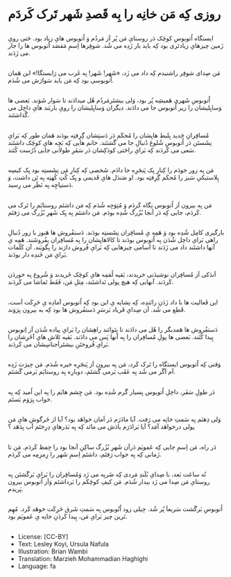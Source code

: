 # روزی کِه مَن خانِه را بِه قَصدِ شَهر تَرک کَردَم 

##
ایستگاه اُتوبوسِ کوچَک دَر روستایِ مَن پُر اَز مَردُم وَ اُتوبوس هایِ زیاد بود. حَتی رویِ زَمین چیزهایِ زیادتَری بود کِه باید بار زَدِه می شُد. شوفِرها اِسمِ مَقصَد اُتوبوس ها را جار می زَدَند.

##
مَن صِدای شوفِر راشنیدم کِه داد می زَد، «شَهر! شَهر! بِه غَرب می رَایستگا!» این هَمان اُتوبوسی بود کِه مَن باید سَوارَش می شُدَم.

##
اُتوبوسِ شَهری هَمیشِه پُر بود، وَلی بیشتَرمَردُم هُل میدادَند تا سَوار شَوَند. بَعضی ها وَسایِليشان را زیر اُتوبوس جا می دادَند. دیگران وَسایِليشان را رویِ باربَند هایِ داخِل می گُذاشتَند.

##
مُسافِرانِ جَدید بِلیط هایِشان را مُحکَم دَر دَستِشان گِرِفتِه بودَند هَمان طور کِه بَرایِ نِشَستَن دَر اُتوبوسِ شُلوغ دُنبالِ جا می گَشتَند. خانم هایی کِه بَچِه هایِ کوچَک داشتَند سَعی می کَردَند کِه بَرایِ راحَتی کودَکِشان دَر سَفَرِ طولانی جایی دُرُست کُنَند.

##
مَن بِه زور خودَم را کِنارِ یِک پَنجَرِه جا دادَم. شَخصی کِه کِنارِ مَن نِشَستِه بود یِک کیسِه پِلاستیکیِ سَبز را مُحکَم گِرِفتِه بود. او صَندَل هایِ قَدیمی و یِک کُتِ کُهنِه بِه تَن داشت، وَ دَستپاچِه بِه نَظَر می رِسید.

##
مَن بِه بیرون اَز اُتوبوس نِگاه کَردَم وَ مُتِوَجِه شُدَم کِه مَن داشتَم روستایَم را تَرک می کَردَم، جایی کِه دَر آنجا بُزُرگ شُدِه بودَم. مَن داشتَم بِه یِک شَهرِ بُزُرگ می رَفتَم.

##
بارگیری کامِل شُدِه بود وَ هَمِه یِ مُسافِران نِشَستِه بودَند. دَستفُروش ها هَنوز با زور دُنبالِ راهی بَرایِ داخِل شُدَن بِه اُتوبوس بودَند تا کالاهایِشان را بِه مُسافِران بِفُروشَند. هَمِه یِ آنها داشتَند داد می زَدَند تا اَسامی چیزهایی کِه بَرایِ فُروش دارَند را بِگویَند. آن کَلَمات بَرایِ مَن خَندِه دار بودَند.

##
اَندَکی اَز مُسافِران نوشیدَنی خریدند، بَقیه لُقمِه هایِ کوچَک خَریدند وَ شُروع بِه خوردَن کَردَند. آنهایی کِه هیچ پولی نَداشتَند، مِثلِ مَن، فَقَط تَماشا می کَردَند.

##
این فَعالیت ها با داد زَدَنِ رانَندِه، کِه نِشانِه یِ این بود کِه اُتوبوس آمادِه یِ حَرِکَت اَست، قَطع می شُد. آن صِدایِ فَریاد بَرسَرِ دَستفُروش ها بود کِه به بیرون بِرَوَند.

##
دَستفُروش ها هَمدیگر را هُل می دادَند تا بِتَوانَند راهِشان را بَرایِ پیاده شُدَن اَز اِتوبوس پِیدا کُنَند. بَعضی ها پولِ مُسافِران را بِه آنها پَس می دادَند. بَقیه تَلاش هایِ آخَرِشان را بَرایِ فُروختَنِ بیشتَراَجناسِشان می کَردَند.

##
وَقتی کِه اُتوبوس ایستگاه را تَرک کَرد، مَن بِه بیرون اَز پَنجَرِه خیره شُدَم. مَن حِیرَت زَدِه اَم اَگَر می شُد بِه عَقَب بَرمی گَشتَم، دوبارِه بِه روستایَم بَرمی گَشتَم.

##
دَر طولِ سَفَر، داخِلِ اُتوبوس بِسیار گَرم شُدِه بود. مَن چِشم هایَم را بِه این اُمید کِه بِه خواب بِرَوَم بَستَم.

##
وَلی ذِهنَم بِه سَمتِ خانِه می رَفت. آیا مادَرَم دَر اَمان خواهَد بود؟ آیا از خَرگوش هایِ مَن پولی درخواهَد آمَد؟ آیا بَرادَرَم یادَش می مانَد کِه بِه بَذرهایِ دِرِختَم آب بِدَهَد ؟

##
دَر راه، مَن اِسمِ جایی کِه عَمویَم دَرآن شَهرِ بُزُرگ ساکِنِ آنجا بود را حِفظ کَردَم. مَن تا زَمانی کِه بِه خواب رَفتَم، داشتَم اِسمِ شَهر را زِمزِمِه می کَردَم.

##
نُه ساعَت بَعد، با صِدایِ بُلَندِ مَردی کِه ضَربِه می زَد وَمُسافِران را بَرایِ بَرگَشتَن بِه روستایِ مَن صِدا می زَد بیدار شُدَم. مَن کیفِ کوچَکَم را بَرداشتَم وَاَز اُتوبوس بیرون پَریدم.

##
اُتوبوسِ بَرگَشت سَریعاَ پُر شُد. خِیلی زود اُتُوبوس بِه سَمتِ شَرق حَرِکَت خوهَد کَرد. مُهِم تَرین چیز بَرایِ مَن، پِیدا کَردَنِ خانِه یِ عَمویَم بود.

##
* License: [CC-BY]
* Text: Lesley Koyi, Ursula Nafula
* Illustration: Brian Wambi
* Translation: Marzieh Mohammadian Haghighi
* Language: fa
